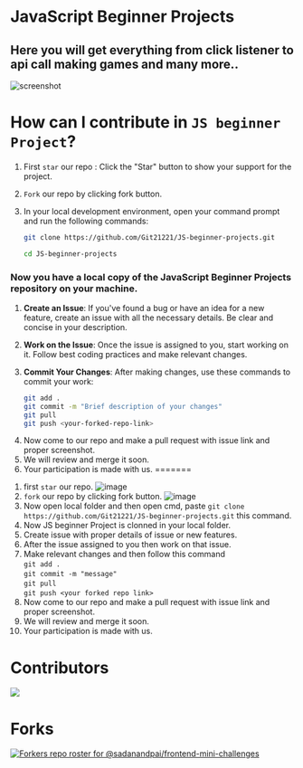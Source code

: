 # JavaScript Beginner Projects

## Here you will get everything from click listener to api call making games and many more..

![screenshot](image-1.png)

# How can I contribute in `JS beginner Project`?

1. First `star` our repo : Click the "Star" button to show your support for the project.

2. `Fork` our repo by clicking fork button.
 
3. In your local development environment, open your command prompt and run the following commands:
   ```bash
   git clone https://github.com/Git21221/JS-beginner-projects.git
   
   cd JS-beginner-projects

    ```
 
 
<h3>Now you have a local copy of the JavaScript Beginner Projects repository on your machine.</h3>

1. **Create an Issue**: If you've found a bug or have an idea for a new feature, create an issue with all the necessary details. Be clear and concise in your description.

2. **Work on the Issue**: Once the issue is assigned to you, start working on it. Follow best coding practices and make relevant changes.

3. **Commit Your Changes**: After making changes, use these commands to commit your work:

   ```bash
   git add .
   git commit -m "Brief description of your changes"
   git pull
   git push <your-forked-repo-link>

4) Now come to our repo and make a pull request with issue link and proper screenshot.
5) We will review and merge it soon.
6) Your participation is made with us.
=======
1. first `star` our repo. ![image](https://github.com/Git21221/IBMSkillsBuild/assets/101005577/74657b1d-b3c5-45fd-861c-344144259881)
2. `fork` our repo by clicking fork button. ![image](https://github.com/Git21221/IBMSkillsBuild/assets/101005577/1312a52c-8959-489d-88e9-3d9addea9dd8)
3. Now open local folder and then open cmd, paste `git clone https://github.com/Git21221/JS-beginner-projects.git` this command.
4. Now JS beginner Project is clonned in your local folder.
5. Create issue with proper details of issue or new features.
6. After the issue assigned to you then work on that issue.
7. Make relevant changes and then follow this command<br>
   `git add .`<br>
   `git commit -m "message"`<br>
   `git pull`<br>
   `git push <your forked repo link>`
8. Now come to our repo and make a pull request with issue link and proper screenshot.
9. We will review and merge it soon.
10. Your participation is made with us.

# Contributors

<a href="https://github.com/Git21221/JS-beginner-projects/graphs/contributors">
  <img src="https://contrib.rocks/image?repo=Git21221/JS-beginner-projects" />
</a>

# Forks

[![Forkers repo roster for @sadanandpai/frontend-mini-challenges](https://reporoster.com/forks/Git21221/JS-beginner-projects)](https://github.com/Git21221/JS-beginner-projects/network/members)

